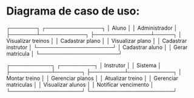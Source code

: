 # Diagrama de caso de uso:

┌───────┐                                   ┌───────────────┐
│ Aluno │                                   │ Administrador │
├───────┴────────────┐                      ├───────────────┴─────┐
│ Visualizar treinos │                      │ Cadastrar plano     │
│ Visualizar plano   │                      │ Cadastrar instrutor │
└────────────────────┘                      │ Cadastrar aluno     │
                                            │ Gerar matricula     │
                                            └─────────────────────┘



┌───────────┐                               ┌─────────┐
│ Instrutor │                               │ Sistema │
├───────────┴───────┐                       ├─────────┴────────────┐
│ Montar treino     │                       │ Gerenciar planos     │
│ Atualizar treino  │                       │ Gerenciar matriculas │
│ Visualizar alunos │                       │ Notificar vencimento │
└───────────────────┘                       └──────────────────────┘

